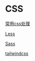 # CSS

[常用css处理](CSS/CSS.md)

[Less](CSS/Less.md)

[Sass](CSS/Sass.md)

[tailwindcss](tailwindcss.md)
